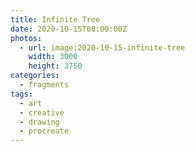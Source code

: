 ```yaml
---
title: Infinite Tree
date: 2020-10-15T00:00:00Z
photos:
  - url: image:2020-10-15-infinite-tree
    width: 3000
    height: 3750
categories:
  - fragments
tags:
  - art
  - creative
  - drawing
  - procreate
---
```

